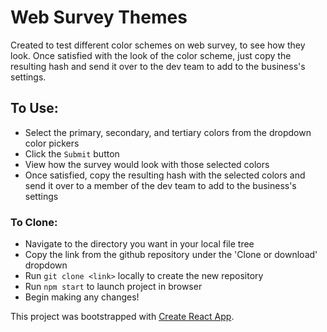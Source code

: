 # Web Survey Themes

Created to test different color schemes on web survey, to see how they look. Once satisfied with the look of the color scheme, just copy the resulting hash and send it over to the dev team to add to the business's settings.

## To Use:

- Select the primary, secondary, and tertiary colors from the dropdown color pickers
- Click the `Submit` button
- View how the survey would look with those selected colors
- Once satisfied, copy the resulting hash with the selected colors and send it over to a member of the dev team to add to the business's settings

### To Clone:

- Navigate to the directory you want in your local file tree
- Copy the link from the github repository under the 'Clone or download' dropdown
- Run `git clone <link>` locally to create the new repository
- Run `npm start` to launch project in browser
- Begin making any changes!

This project was bootstrapped with [Create React App](https://github.com/facebook/create-react-app).
